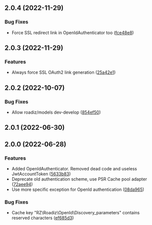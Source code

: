 ## 2.0.4 (2022-11-29)

### Bug Fixes

* Force SSL redirect link in OpenIdAuthenticator too ([fce48e8](https://github.com/roadiz/openid/commit/fce48e86de209db5339806d4fa5059a825fe6152))

## 2.0.3 (2022-11-29)

### Features

* Always force SSL OAuth2 link generation ([25a42e1](https://github.com/roadiz/openid/commit/25a42e1693aa6ae3e580c5773c644211d0cc3b28))

## 2.0.2 (2022-10-07)

### Bug Fixes

* Allow roadiz/models dev-develop ([854ef50](https://github.com/roadiz/openid/commit/854ef5054c1a96e5591eafac2cc5883c41b1e772))

## 2.0.1 (2022-06-30)

## 2.0.0 (2022-06-28)

### Features

* Added OpenIdAuthenticator. Removed dead code and useless JwtAccountToken ([5633b83](https://github.com/roadiz/openid/commit/5633b83edeb9a1a5beac701432a385de8a225c54))
* Deprecate old authentication scheme, use PSR Cache pool adapter ([72aee94](https://github.com/roadiz/openid/commit/72aee9481efe60cbb455f8d05bcbc60ff1883451))
* Use more specific exception for OpenId authentication ([08da965](https://github.com/roadiz/openid/commit/08da965aec0452ddbee6a16f8494ed4ba1a6f0a9))

### Bug Fixes

* Cache key "RZ\Roadiz\OpenId\Discovery_parameters" contains reserved characters ([ef685d3](https://github.com/roadiz/openid/commit/ef685d3d3edaeb082603df8467a74c2105be20c7))

